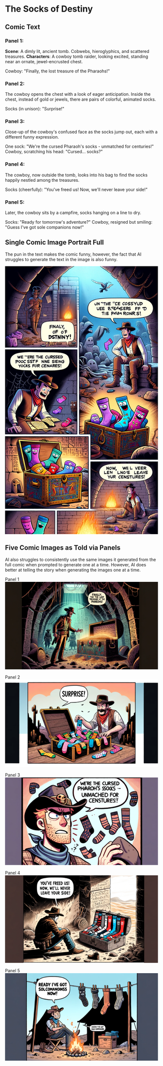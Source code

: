 # The Socks of Destiny

## Comic Text

### Panel 1:

**Scene**: A dimly lit, ancient tomb. Cobwebs, hieroglyphics, and scattered treasures.
**Characters**: A cowboy tomb raider, looking excited, standing near an ornate, jewel-encrusted chest.

Cowboy: "Finally, the lost treasure of the Pharaohs!"

### Panel 2:

The cowboy opens the chest with a look of eager anticipation.
Inside the chest, instead of gold or jewels, there are pairs of colorful, animated socks.

Socks (in unison): "Surprise!"

### Panel 3:

Close-up of the cowboy's confused face as the socks jump out, each with a different funny expression.

One sock: "We're the cursed Pharaoh's socks - unmatched for centuries!"
Cowboy, scratching his head: "Cursed... socks?"

### Panel 4:

The cowboy, now outside the tomb, looks into his bag to find the socks happily nestled among the treasures.

Socks (cheerfully): "You've freed us! Now, we'll never leave your side!"

### Panel 5:

Later, the cowboy sits by a campfire, socks hanging on a line to dry.

Socks: "Ready for tomorrow's adventure?"
Cowboy, resigned but smiling: "Guess I've got sole companions now!"

## Single Comic Image Portrait Full

The pun in the text makes the comic funny, however, the fact that AI struggles to generate the text in the image is also funny.

![Image](https://github.com/thisislink/aicomicweekly/blob/main/comics/week-1/DALL-E-Comic-The-Socks-of-Destiny.png)

## Five Comic Images as Told via Panels

AI also struggles to consistently use the same images it generated from the full comic when prompted to generate one at a time. However, AI does better at telling the story when generating the images one at a time.

Panel 1
![Image](https://github.com/thisislink/aicomicweekly/blob/main/comics/week-1/The-Socks-of-Destiny-Panel-1.png)

Panel 2
![Image](https://github.com/thisislink/aicomicweekly/blob/main/comics/week-1/The-Socks-of-Destiny-Panel-2.png)

Panel 3
![Image](https://github.com/thisislink/aicomicweekly/blob/main/comics/week-1/The-Socks-of-Destiny-Panel-3.png)

Panel 4
![Image](https://github.com/thisislink/aicomicweekly/blob/main/comics/week-1/The-Socks-of-Destiny-Panel-4.png)

Panel 5
![Image](https://github.com/thisislink/aicomicweekly/blob/main/comics/week-1/The-Socks-of-Destiny-Panel-5.png)
